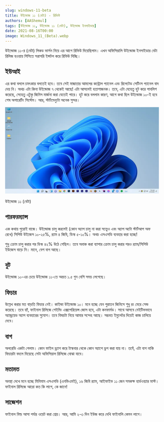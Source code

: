 ```yaml
---
slug: windows-11-beta
title: উইন্ডোজ ১১ (বেটা) - রিভিউ
authors: [AAShemul]
tags: [উইন্ডোজ ১১, উইন্ডোজ ১১ (বেটা), উইন্ডোজ ইনসাইডার]
date: 2021-08-16T00:00
image: Windows_11_(Beta).webp
---
```


<head>
    <link rel="apple-touch-icon" sizes="57x57" href="/icon/apple-icon-57x57.png" />
    <link rel="apple-touch-icon" sizes="60x60" href="/icon/apple-icon-60x60.png" />
    <link rel="apple-touch-icon" sizes="72x72" href="/icon/apple-icon-72x72.png" />
    <link rel="apple-touch-icon" sizes="76x76" href="/icon/apple-icon-76x76.png" />
    <link rel="apple-touch-icon" sizes="114x114" href="/icon/apple-icon-114x114.png" />
    <link rel="apple-touch-icon" sizes="120x120" href="/icon/apple-icon-120x120.png" />
    <link rel="apple-touch-icon" sizes="144x144" href="/icon/apple-icon-144x144.png" />
    <link rel="apple-touch-icon" sizes="152x152" href="/icon/apple-icon-152x152.png" />
    <link rel="apple-touch-icon" sizes="180x180" href="/icon/apple-icon-180x180.png" />
    <link rel="icon" type="image/png" sizes="192x192"  href="/icon/android-icon-192x192.png" />
    <link rel="icon" type="image/png" sizes="32x32" href="/icon/favicon-32x32.png" />
    <link rel="icon" type="image/png" sizes="96x96" href="/icon/favicon-96x96.png" />
    <link rel="icon" type="image/png" sizes="16x16" href="/icon/favicon-16x16.png" />
    <link rel="manifest" href="/manifest.json" />
    <meta name="msapplication-TileColor" content="#ffffff" />
    <meta name="msapplication-TileImage" content="/icon/ms-icon-144x144.png" />
</head>

উইন্ডোজ ১১-র (বেটা) লিকড ভার্সন নিয়ে এর আগে রিভিউ দিয়েছিলাম। এখন অফিসিয়ালি উইন্ডোজ ইনসাইডার বেটা রিলিজ হওয়ায় পিসিতে
সরাসরি ইন্সটল করে রিভিউ দিচ্ছি।

## ইউআই

এর কথা বললে চমৎকার বলতেই হবে।<!--truncate--> তবে সেই মান্ধাতার আমলের কন্ট্রোল প্যানেল এবং রিলেটেড সেটিংস প্যানেল বাদ দেয়
নি। অথচ এটা কিনা উইন্ডোজ ৭ থেকেই আছে! এটা আসলেই হতাশাজনক। তবে, এটা যেহেতু হুট করে পাবলিশ করেছে, সেহেতু এটুকু জিনিস
মার্জনা করা যেতেই পারে। হুট করে বললাম কারণ, আগে কথা ছিল উইন্ডোজ ১০-ই হবে শেষ অপারেটিং সিস্টেম। আর, স্টার্টমেন্যুটা অনেক
সুন্দর।

![Windows 11 (Beta)](Windows_11_(Beta).webp)
<div class="center p-b">উইন্ডোজ ১১ (বেটা)</div>

## পারফরম্যান্স

এক কথায় পুরোই বাজে। উইন্ডোজ চালু করলেই (কোন অ্যাপ চালু না করা সত্ত্বেও এবং অ্যাপ অটো স্টার্টআপ অফ রেখে) সিপিউ উইজেস
১০-২৫%, র‍্যাম ৪ জিবি, ডিস্ক ৫-১০%। অথচ এসএসডি ব্যবহার করা হচ্ছে!

শুধু ক্রোম চালু করার পর ডিস্ক ৪২% উঠে গেছিল। তবে অবাক করা ব্যাপার ক্রোম চালু করার পরও র‍্যাম/সিপিউ ইউজেস বাড়ে নি। মানে,
বেশ বাগ আছে।

## বুট

উইন্ডোজ ১০-এর চেয়ে উইন্ডোজ ১১-তে অন্তত ১.৫ গুন বেশি সময় লেগেছে।

## ফিচার

উল্লেখ করার মত বাড়তি ফিচার নেই। কাইন্ডা উইন্ডোজ ১০। মনে হচ্ছে যেন পুরাতন জিনিসে শুধু রং মেরে সেন্ড করেছে। তবে হ্যাঁ,
ফাইনাল রিলিজে গেইমিং এক্সপেরিয়েন্স জোস হবে, এটা কনফার্মড। সাথে আসবে নেইটিভভাবে অ্যান্ড্রয়েড অ্যাপ ব্যবহারের সুযোগ। তবে
বিষয়টা নিয়ে আমার সন্দেহ আছে। সম্ভবত ইমুলেটর দিয়েই কাজ চালিয়ে দেবে।

## বাগ

অলরেডি একটা পেলাম। কোন ফাইল ড্র্যাগ করে টাস্কবার থেকে কোন অ্যাপে ড্রপ করা যায় না। তবেঁ, এটা বাগ নাকি ফিচারটা বদলে দিয়েছে
সেটা অফিসিয়াল রিলিজে বোঝা যাবে।

## মতামত

অবস্থা দেখে মনে হচ্ছে মিনিমাম এসএসডি (এনভিএমই), ১৬ জিবি র‍্যাম, আইফাইভ ১১ জেন সমকক্ষ হার্ডওয়্যার মাস্ট। ফাইনাল রিলিজে
আরো কত কি লাগে, কে জানে!

## সাজেশন

ফাইনাল বিল্ড আসা পর্যন্ত ওয়েট করা শ্রেয়। আর, আমি ২-৩ দিন ইউজ করে দেখি ফাইনালি কেমন লাগে।